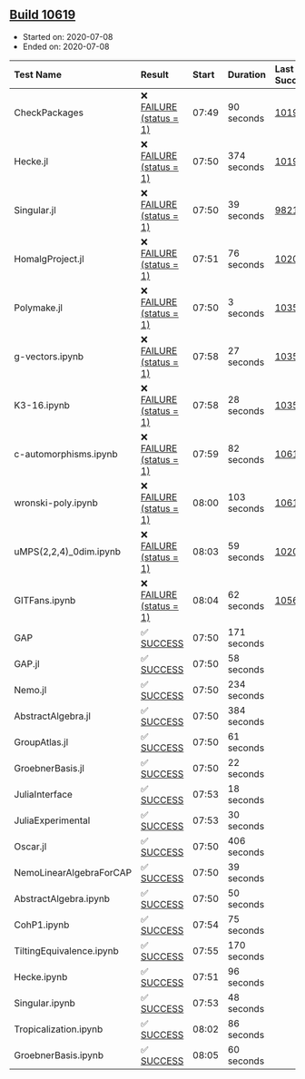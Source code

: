 ## [Build 10619](https://oscarci.mathematik.uni-kl.de/job/oscar/10619/)

* Started on: 2020-07-08
* Ended on: 2020-07-08

| Test Name    | Result | Start | Duration | Last Success | First Failure |
|:-------------|:-------|:------|:---------|:-------------|:--------------|
| CheckPackages | ❌ [FAILURE (status = 1)](https://oscarci.mathematik.uni-kl.de/job/oscar/10619/artifact/logs/build-10619/CheckPackages.log) | 07:49 | 90 seconds | [10197](https://oscarci.mathematik.uni-kl.de/job/oscar/10197/) | [10198](https://oscarci.mathematik.uni-kl.de/job/oscar/10198/) |
| Hecke.jl | ❌ [FAILURE (status = 1)](https://oscarci.mathematik.uni-kl.de/job/oscar/10619/artifact/logs/build-10619/Hecke.jl.log) | 07:50 | 374 seconds | [10197](https://oscarci.mathematik.uni-kl.de/job/oscar/10197/) | [10198](https://oscarci.mathematik.uni-kl.de/job/oscar/10198/) |
| Singular.jl | ❌ [FAILURE (status = 1)](https://oscarci.mathematik.uni-kl.de/job/oscar/10619/artifact/logs/build-10619/Singular.jl.log) | 07:50 | 39 seconds | [9821](https://oscarci.mathematik.uni-kl.de/job/oscar/9821/) | [9822](https://oscarci.mathematik.uni-kl.de/job/oscar/9822/) |
| HomalgProject.jl | ❌ [FAILURE (status = 1)](https://oscarci.mathematik.uni-kl.de/job/oscar/10619/artifact/logs/build-10619/HomalgProject.jl.log) | 07:51 | 76 seconds | [10209](https://oscarci.mathematik.uni-kl.de/job/oscar/10209/) | [10210](https://oscarci.mathematik.uni-kl.de/job/oscar/10210/) |
| Polymake.jl | ❌ [FAILURE (status = 1)](https://oscarci.mathematik.uni-kl.de/job/oscar/10619/artifact/logs/build-10619/Polymake.jl.log) | 07:50 | 3 seconds | [10356](https://oscarci.mathematik.uni-kl.de/job/oscar/10356/) | [10357](https://oscarci.mathematik.uni-kl.de/job/oscar/10357/) |
| g-vectors.ipynb | ❌ [FAILURE (status = 1)](https://oscarci.mathematik.uni-kl.de/job/oscar/10619/artifact/logs/build-10619/g-vectors.ipynb.log) | 07:58 | 27 seconds | [10356](https://oscarci.mathematik.uni-kl.de/job/oscar/10356/) | [10357](https://oscarci.mathematik.uni-kl.de/job/oscar/10357/) |
| K3-16.ipynb | ❌ [FAILURE (status = 1)](https://oscarci.mathematik.uni-kl.de/job/oscar/10619/artifact/logs/build-10619/K3-16.ipynb.log) | 07:58 | 28 seconds | [10356](https://oscarci.mathematik.uni-kl.de/job/oscar/10356/) | [10357](https://oscarci.mathematik.uni-kl.de/job/oscar/10357/) |
| c-automorphisms.ipynb | ❌ [FAILURE (status = 1)](https://oscarci.mathematik.uni-kl.de/job/oscar/10619/artifact/logs/build-10619/c-automorphisms.ipynb.log) | 07:59 | 82 seconds | [10617](https://oscarci.mathematik.uni-kl.de/job/oscar/10617/) | [10618](https://oscarci.mathematik.uni-kl.de/job/oscar/10618/) |
| wronski-poly.ipynb | ❌ [FAILURE (status = 1)](https://oscarci.mathematik.uni-kl.de/job/oscar/10619/artifact/logs/build-10619/wronski-poly.ipynb.log) | 08:00 | 103 seconds | [10618](https://oscarci.mathematik.uni-kl.de/job/oscar/10618/) | [10619](https://oscarci.mathematik.uni-kl.de/job/oscar/10619/) |
| uMPS(2,2,4)_0dim.ipynb | ❌ [FAILURE (status = 1)](https://oscarci.mathematik.uni-kl.de/job/oscar/10619/artifact/logs/build-10619/uMPS-2-2-4-_0dim.ipynb.log) | 08:03 | 59 seconds | [10209](https://oscarci.mathematik.uni-kl.de/job/oscar/10209/) | [10210](https://oscarci.mathematik.uni-kl.de/job/oscar/10210/) |
| GITFans.ipynb | ❌ [FAILURE (status = 1)](https://oscarci.mathematik.uni-kl.de/job/oscar/10619/artifact/logs/build-10619/GITFans.ipynb.log) | 08:04 | 62 seconds | [10566](https://oscarci.mathematik.uni-kl.de/job/oscar/10566/) | [10567](https://oscarci.mathematik.uni-kl.de/job/oscar/10567/) |
| GAP | ✅ [SUCCESS](https://oscarci.mathematik.uni-kl.de/job/oscar/10619/artifact/logs/build-10619/GAP.log) | 07:50 | 171 seconds |  |  |
| GAP.jl | ✅ [SUCCESS](https://oscarci.mathematik.uni-kl.de/job/oscar/10619/artifact/logs/build-10619/GAP.jl.log) | 07:50 | 58 seconds |  |  |
| Nemo.jl | ✅ [SUCCESS](https://oscarci.mathematik.uni-kl.de/job/oscar/10619/artifact/logs/build-10619/Nemo.jl.log) | 07:50 | 234 seconds |  |  |
| AbstractAlgebra.jl | ✅ [SUCCESS](https://oscarci.mathematik.uni-kl.de/job/oscar/10619/artifact/logs/build-10619/AbstractAlgebra.jl.log) | 07:50 | 384 seconds |  |  |
| GroupAtlas.jl | ✅ [SUCCESS](https://oscarci.mathematik.uni-kl.de/job/oscar/10619/artifact/logs/build-10619/GroupAtlas.jl.log) | 07:50 | 61 seconds |  |  |
| GroebnerBasis.jl | ✅ [SUCCESS](https://oscarci.mathematik.uni-kl.de/job/oscar/10619/artifact/logs/build-10619/GroebnerBasis.jl.log) | 07:50 | 22 seconds |  |  |
| JuliaInterface | ✅ [SUCCESS](https://oscarci.mathematik.uni-kl.de/job/oscar/10619/artifact/logs/build-10619/JuliaInterface.log) | 07:53 | 18 seconds |  |  |
| JuliaExperimental | ✅ [SUCCESS](https://oscarci.mathematik.uni-kl.de/job/oscar/10619/artifact/logs/build-10619/JuliaExperimental.log) | 07:53 | 30 seconds |  |  |
| Oscar.jl | ✅ [SUCCESS](https://oscarci.mathematik.uni-kl.de/job/oscar/10619/artifact/logs/build-10619/Oscar.jl.log) | 07:50 | 406 seconds |  |  |
| NemoLinearAlgebraForCAP | ✅ [SUCCESS](https://oscarci.mathematik.uni-kl.de/job/oscar/10619/artifact/logs/build-10619/NemoLinearAlgebraForCAP.log) | 07:50 | 39 seconds |  |  |
| AbstractAlgebra.ipynb | ✅ [SUCCESS](https://oscarci.mathematik.uni-kl.de/job/oscar/10619/artifact/logs/build-10619/AbstractAlgebra.ipynb.log) | 07:50 | 50 seconds |  |  |
| CohP1.ipynb | ✅ [SUCCESS](https://oscarci.mathematik.uni-kl.de/job/oscar/10619/artifact/logs/build-10619/CohP1.ipynb.log) | 07:54 | 75 seconds |  |  |
| TiltingEquivalence.ipynb | ✅ [SUCCESS](https://oscarci.mathematik.uni-kl.de/job/oscar/10619/artifact/logs/build-10619/TiltingEquivalence.ipynb.log) | 07:55 | 170 seconds |  |  |
| Hecke.ipynb | ✅ [SUCCESS](https://oscarci.mathematik.uni-kl.de/job/oscar/10619/artifact/logs/build-10619/Hecke.ipynb.log) | 07:51 | 96 seconds |  |  |
| Singular.ipynb | ✅ [SUCCESS](https://oscarci.mathematik.uni-kl.de/job/oscar/10619/artifact/logs/build-10619/Singular.ipynb.log) | 07:53 | 48 seconds |  |  |
| Tropicalization.ipynb | ✅ [SUCCESS](https://oscarci.mathematik.uni-kl.de/job/oscar/10619/artifact/logs/build-10619/Tropicalization.ipynb.log) | 08:02 | 86 seconds |  |  |
| GroebnerBasis.ipynb | ✅ [SUCCESS](https://oscarci.mathematik.uni-kl.de/job/oscar/10619/artifact/logs/build-10619/GroebnerBasis.ipynb.log) | 08:05 | 60 seconds |  |  |

